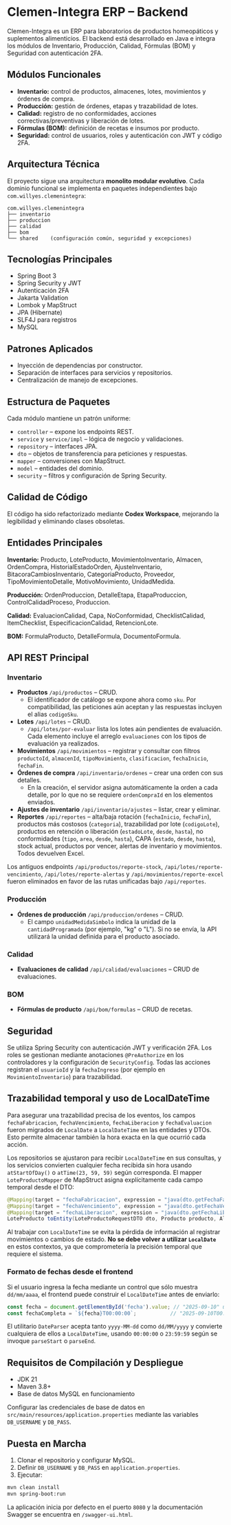 # Clemen-Integra ERP – Backend

Clemen-Integra es un ERP para laboratorios de productos homeopáticos y suplementos alimenticios. El backend está desarrollado en Java e integra los módulos de Inventario, Producción, Calidad, Fórmulas (BOM) y Seguridad con autenticación 2FA.

## Módulos Funcionales
- **Inventario:** control de productos, almacenes, lotes, movimientos y órdenes de compra.
- **Producción:** gestión de órdenes, etapas y trazabilidad de lotes.
- **Calidad:** registro de no conformidades, acciones correctivas/preventivas y liberación de lotes.
- **Fórmulas (BOM):** definición de recetas e insumos por producto.
- **Seguridad:** control de usuarios, roles y autenticación con JWT y código 2FA.

## Arquitectura Técnica
El proyecto sigue una arquitectura **monolito modular evolutivo**. Cada dominio funcional se implementa en paquetes independientes bajo `com.willyes.clemenintegra`:

```
com.willyes.clemenintegra
├── inventario
├── produccion
├── calidad
├── bom
└── shared    (configuración común, seguridad y excepciones)
```

## Tecnologías Principales
- Spring Boot 3
- Spring Security y JWT
- Autenticación 2FA
- Jakarta Validation
- Lombok y MapStruct
- JPA (Hibernate)
- SLF4J para registros
- MySQL

## Patrones Aplicados
- Inyección de dependencias por constructor.
- Separación de interfaces para servicios y repositorios.
- Centralización de manejo de excepciones.

## Estructura de Paquetes
Cada módulo mantiene un patrón uniforme:
- `controller` – expone los endpoints REST.
- `service` y `service/impl` – lógica de negocio y validaciones.
- `repository` – interfaces JPA.
- `dto` – objetos de transferencia para peticiones y respuestas.
- `mapper` – conversiones con MapStruct.
- `model` – entidades del dominio.
- `security` – filtros y configuración de Spring Security.

## Calidad de Código
El código ha sido refactorizado mediante **Codex Workspace**, mejorando la legibilidad y eliminando clases obsoletas.

## Entidades Principales
**Inventario:** Producto, LoteProducto, MovimientoInventario, Almacen, OrdenCompra, HistorialEstadoOrden, AjusteInventario, BitacoraCambiosInventario, CategoriaProducto, Proveedor, TipoMovimientoDetalle, MotivoMovimiento, UnidadMedida.

**Producción:** OrdenProduccion, DetalleEtapa, EtapaProduccion, ControlCalidadProceso, Produccion.

**Calidad:** EvaluacionCalidad, Capa, NoConformidad, ChecklistCalidad, ItemChecklist, EspecificacionCalidad, RetencionLote.

**BOM:** FormulaProducto, DetalleFormula, DocumentoFormula.

## API REST Principal
### Inventario
- **Productos** `/api/productos` – CRUD.
  - El identificador de catálogo se expone ahora como `sku`. Por compatibilidad, las peticiones aún aceptan y las respuestas incluyen el alias `codigoSku`.
- **Lotes** `/api/lotes` – CRUD.
  - `/api/lotes/por-evaluar` lista los lotes aún pendientes de evaluación. Cada elemento incluye el arreglo `evaluaciones` con los tipos de evaluación ya realizados.
- **Movimientos** `/api/movimientos` – registrar y consultar con filtros `productoId`, `almacenId`, `tipoMovimiento`, `clasificacion`, `fechaInicio`, `fechaFin`.
- **Órdenes de compra** `/api/inventario/ordenes` – crear una orden con sus detalles.
  - En la creación, el servidor asigna automáticamente la orden a cada detalle, por lo que no se requiere `ordenCompraId` en los elementos enviados.
- **Ajustes de inventario** `/api/inventario/ajustes` – listar, crear y eliminar.
- **Reportes** `/api/reportes` – alta/baja rotación (`fechaInicio`, `fechaFin`), productos más costosos (`categoria`), trazabilidad por lote (`codigoLote`), productos en retención o liberación (`estadoLote`, `desde`, `hasta`), no conformidades (`tipo`, `area`, `desde`, `hasta`), CAPA (`estado`, `desde`, `hasta`), stock actual, productos por vencer, alertas de inventario y movimientos. Todos devuelven Excel.

Los antiguos endpoints `/api/productos/reporte-stock`, `/api/lotes/reporte-vencimiento`, `/api/lotes/reporte-alertas` y `/api/movimientos/reporte-excel` fueron eliminados en favor de las rutas unificadas bajo `/api/reportes`.

### Producción
- **Órdenes de producción** `/api/produccion/ordenes` – CRUD.
  - El campo `unidadMedidaSimbolo` indica la unidad de la `cantidadProgramada`
    (por ejemplo, "kg" o "L"). Si no se envía, la API utilizará la unidad
    definida para el producto asociado.

### Calidad
- **Evaluaciones de calidad** `/api/calidad/evaluaciones` – CRUD de evaluaciones.

### BOM
- **Fórmulas de producto** `/api/bom/formulas` – CRUD de recetas.

## Seguridad
Se utiliza Spring Security con autenticación JWT y verificación 2FA. Los roles se gestionan mediante anotaciones `@PreAuthorize` en los controladores y la configuración de `SecurityConfig`. Todas las acciones registran el `usuarioId` y la `fechaIngreso` (por ejemplo en `MovimientoInventario`) para trazabilidad.

## Trazabilidad temporal y uso de LocalDateTime
Para asegurar una trazabilidad precisa de los eventos, los campos `fechaFabricacion`, `fechaVencimiento`, `fechaLiberacion` y `fechaEvaluacion` fueron migrados de `LocalDate` a `LocalDateTime` en las entidades y DTOs. Esto permite almacenar también la hora exacta en la que ocurrió cada acción.

Los repositorios se ajustaron para recibir `LocalDateTime` en sus consultas, y los servicios convierten cualquier fecha recibida sin hora usando `atStartOfDay()` o `atTime(23, 59, 59)` según corresponda. El mapper `LoteProductoMapper` de MapStruct asigna explícitamente cada campo temporal desde el DTO:

```java
@Mapping(target = "fechaFabricacion", expression = "java(dto.getFechaFabricacion())")
@Mapping(target = "fechaVencimiento", expression = "java(dto.getFechaVencimiento())")
@Mapping(target = "fechaLiberacion", expression = "java(dto.getFechaLiberacion())")
LoteProducto toEntity(LoteProductoRequestDTO dto, Producto producto, Almacen almacen, Usuario usuario);
```

Al trabajar con `LocalDateTime` se evita la pérdida de información al registrar movimientos o cambios de estado. **No se debe volver a utilizar `LocalDate`** en estos contextos, ya que comprometería la precisión temporal que requiere el sistema.

### Formato de fechas desde el frontend
Si el usuario ingresa la fecha mediante un control que sólo muestra `dd/mm/aaaa`, el frontend puede construir el `LocalDateTime` antes de enviarlo:

```javascript
const fecha = document.getElementById('fecha').value; // "2025-09-10" u "10/09/2025"
const fechaCompleta = `${fecha}T00:00:00`;           // "2025-09-10T00:00:00"
```

El utilitario `DateParser` acepta tanto `yyyy-MM-dd` como `dd/MM/yyyy` y convierte cualquiera de ellos a `LocalDateTime`, usando `00:00:00` o `23:59:59` según se invoque `parseStart` o `parseEnd`.

## Requisitos de Compilación y Despliegue
- JDK 21
- Maven 3.8+
- Base de datos MySQL en funcionamiento

Configurar las credenciales de base de datos en `src/main/resources/application.properties` mediante las variables `DB_USERNAME` y `DB_PASS`.

## Puesta en Marcha
1. Clonar el repositorio y configurar MySQL.
2. Definir `DB_USERNAME` y `DB_PASS` en `application.properties`.
3. Ejecutar:
```bash
mvn clean install
mvn spring-boot:run
```
La aplicación inicia por defecto en el puerto `8080` y la documentación Swagger se encuentra en `/swagger-ui.html`.
